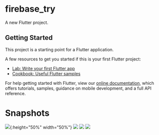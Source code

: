 # firebase_try

A new Flutter project.

## Getting Started

This project is a starting point for a Flutter application.

A few resources to get you started if this is your first Flutter project:

- [Lab: Write your first Flutter app](https://flutter.dev/docs/get-started/codelab)
- [Cookbook: Useful Flutter samples](https://flutter.dev/docs/cookbook)

For help getting started with Flutter, view our
[online documentation](https://flutter.dev/docs), which offers tutorials,
samples, guidance on mobile development, and a full API reference.

# Snapshots

![](/Screenshot_20200710-214016.jpg){:height="50%" width="50%"}
![](/Screenshot_20200710-214100_Camera.jpg)
![](/Screenshot_20200710-214112.jpg)
![](/Screenshot_20200710-220429.jpg)
